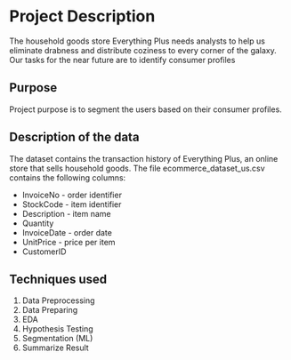 # Project Description
The household goods store Everything Plus needs analysts to help us eliminate drabness and distribute coziness to every corner of the galaxy. Our tasks for the near future are to identify consumer profiles

## Purpose 
Project purpose is to segment the users based on their consumer profiles.

## Description of the data
The dataset contains the transaction history of Everything Plus, an online store that sells household goods. The file ecommerce_dataset_us.csv contains the following columns:
+ InvoiceNo - order identifier
+ StockCode - item identifier
+ Description - item name
+ Quantity
+ InvoiceDate - order date
+ UnitPrice - price per item
+ CustomerID

## Techniques used
1. Data Preprocessing
2. Data Preparing
3. EDA
4. Hypothesis Testing
5. Segmentation (ML)
6. Summarize Result